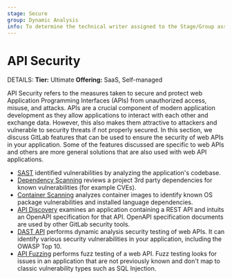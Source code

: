 ```yaml
---
stage: Secure
group: Dynamic Analysis
info: To determine the technical writer assigned to the Stage/Group associated with this page, see https://handbook.gitlab.com/handbook/product/ux/technical-writing/#assignments
---
```


# API Security

DETAILS:
**Tier:** Ultimate
**Offering:** SaaS, Self-managed

API Security refers to the measures taken to secure and protect web Application Programming Interfaces (APIs) from unauthorized access, misuse, and attacks.
APIs are a crucial component of modern application development as they allow applications to interact with each other and exchange data.
However, this also makes them attractive to attackers and vulnerable to security threats if not properly secured.
In this section, we discuss GitLab features that can be used to ensure the security of web APIs in your application.
Some of the features discussed are specific to web APIs and others are more general solutions that are also used with web API applications.

- [SAST](../sast) identified vulnerabilities by analyzing the application's codebase.
- [Dependency Scanning](../dependency_scanning) reviews a project 3rd party dependencies for known vulnerabilities (for example CVEs).
- [Container Scanning](../container_scanning) analyzes container images to identify known OS package vulnerabilities and installed language dependencies.
- [API Discovery](api_discovery) examines an application containing a REST API and intuits an OpenAPI specification for that API. OpenAPI specification documents are used by other GitLab security tools.
- [DAST API](../dast_api) performs dynamic analysis security testing of web APIs. It can identify various security vulnerabilities in your application, including the OWASP Top 10.
- [API Fuzzing](../api_fuzzing) performs fuzz testing of a web API. Fuzz testing looks for issues in an application that are not previously known and don't map to classic vulnerability types such as SQL Injection.
